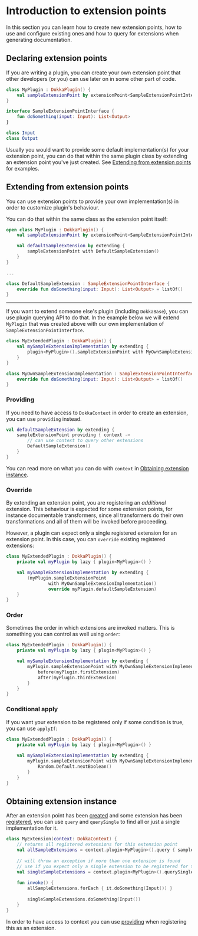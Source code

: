 # Introduction to extension points

In this section you can learn how to create new extension points, how to use and configure existing ones and
how to query for extensions when generating documentation.

## Declaring extension points

If you are writing a plugin, you can create your own extension point that other developers (or you) can use later on
in some other part of code.

```kotlin
class MyPlugin : DokkaPlugin() {
    val sampleExtensionPoint by extensionPoint<SampleExtensionPointInterface>()
}

interface SampleExtensionPointInterface {
    fun doSomething(input: Input): List<Output>
}

class Input
class Output
```

Usually you would want to provide some default implementation(s) for your extension point, you can do that
within the same plugin class by extending an extension point you've just created.
See [Extending from extension points](#extending-from-extension-points) for examples.

## Extending from extension points

You can use extension points to provide your own implementation(s) in order to customize plugin's behaviour.

You can do that within the same class as the extension point itself:

```kotlin
open class MyPlugin : DokkaPlugin() {
    val sampleExtensionPoint by extensionPoint<SampleExtensionPointInterface>()

    val defaultSampleExtension by extending {
        sampleExtensionPoint with DefaultSampleExtension()
    }
}

...

class DefaultSampleExtension : SampleExtensionPointInterface {
    override fun doSomething(input: Input): List<Output> = listOf()
}
```

___

If you want to extend someone else's plugin (including `DokkaBase`), you can use plugin querying API to do that.
In the example below we will extend `MyPlugin` that was created above with our own implementation of
`SampleExtensionPointInterface`.

```kotlin
class MyExtendedPlugin : DokkaPlugin() {
    val mySampleExtensionImplementation by extending {
        plugin<MyPlugin>().sampleExtensionPoint with MyOwnSampleExtensionImplementation()
    }
}

class MyOwnSampleExtensionImplementation : SampleExtensionPointInterface {
    override fun doSomething(input: Input): List<Output> = listOf()
}

```

### Providing

If you need to have access to `DokkaContext` in order to create an extension, you can use `providing` instead. 

```kotlin
val defaultSampleExtension by extending {
    sampleExtensionPoint providing { context ->
        // can use context to query other extensions    
        DefaultSampleExtension() 
    }
}
```

You can read more on what you can do with `context` in [Obtaining extension instance](#obtaining-extension-instance).

### Override

By extending an extension point, you are registering an _additional_ extension. This behaviour is expected for some
extension points, for instance documentable transformers, since all transformers do their own transformations and all
of them will be invoked before proceeding.

However, a plugin can expect only a single registered extension for an extension point. In this case, you can `override`
existing registered extensions:

```kotlin
class MyExtendedPlugin : DokkaPlugin() {
    private val myPlugin by lazy { plugin<MyPlugin>() }

    val mySampleExtensionImplementation by extending {
        (myPlugin.sampleExtensionPoint
                with MyOwnSampleExtensionImplementation()
                override myPlugin.defaultSampleExtension)
    }
}
```

### Order

Sometimes the order in which extensions are invoked matters. This is something you can control as well using `order`:

```kotlin
class MyExtendedPlugin : DokkaPlugin() {
    private val myPlugin by lazy { plugin<MyPlugin>() }

    val mySampleExtensionImplementation by extending {
        myPlugin.sampleExtensionPoint with MyOwnSampleExtensionImplementation() order {
            before(myPlugin.firstExtension)
            after(myPlugin.thirdExtension)
        }
    }
}
```

### Conditional apply

If you want your extension to be registered only if some condition is true, you can use `applyIf`:

```kotlin
class MyExtendedPlugin : DokkaPlugin() {
    private val myPlugin by lazy { plugin<MyPlugin>() }
    
    val mySampleExtensionImplementation by extending {
        myPlugin.sampleExtensionPoint with MyOwnSampleExtensionImplementation() applyIf {
            Random.Default.nextBoolean()
        }
    }
}
```

## Obtaining extension instance

After an extension point has been [created](#declaring-extension-points) and some extension has been
[registered](#extending-from-extension-points), you can use `query` and `querySingle` to find all or just a single
implementation for it.

```kotlin
class MyExtension(context: DokkaContext) {
    // returns all registered extensions for this extension point
    val allSampleExtensions = context.plugin<MyPlugin>().query { sampleExtensionPoint }
    
    // will throw an exception if more than one extension is found
    // use if you expect only a single extension to be registered for this extension point
    val singleSampleExtensions = context.plugin<MyPlugin>().querySingle { sampleExtensionPoint }
    
    fun invoke() {
        allSampleExtensions.forEach { it.doSomething(Input()) }
        
        singleSampleExtensions.doSomething(Input())
    }
}
```

In order to have access to context you can use [providing](#providing) when registering this as an extension.
